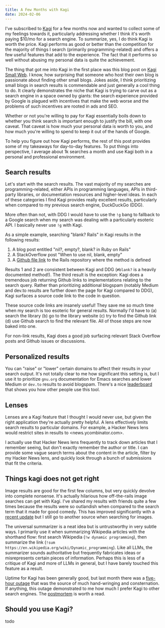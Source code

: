 ```yaml
---
title: A Few Months with Kagi
date: 2024-02-06
---
```


I've subscribed to [Kagi](https://kagi.com/) for a few months now and
wanted to collect some of my feelings towards it, particularly
addressing whether I think it's worth paying $10/mo for a search
engine. To summarize, yes, I do think Kagi is worth the price. Kagi
performs as good or better than the competition for the majority of
things I search (primarily programming-related) and offers a few
useful features that add to the experience. The fact that it performs
so well without abusing my personal data is quite the achievement.

The thing that got me into Kagi in the first place was this blog post
on [Kagi Small Web](https://blog.kagi.com/small-web). I know, how
surprising that someone who host their own blog is passionate about
finding other small blogs. Jokes aside, I think prioritizing small
blogs in search results is commendable and just generally a cool thing
to do. It clearly demonstrates the niche that Kagi is trying to carve
out as a search engine in a space owned by giants: the search
experience provided by Google is plagued with incentives that make the
web worse and the problems of such incentives are rooted in ads and
SEO.

Whether or not you're willing to pay for Kagi essentially boils down
to whether you think search is important enough to justify the bill,
with one caveat. That caveat is how much your personal data is worth
to you, and how much you're willing to spend to keep it out of the
hands of Google.

To help you figure out how Kagi performs, the rest of this post
provides some of my takeaways for day-to-day features. To put things
into perspective, I average about 1k searches a month and use Kagi
both in a personal and professional environment.

## Search results

Let's start with the search results. The vast majority of my searches
are programming-related, either APIs in programming languages, APIs in
third-party libraries, or documentation resources and higher-level
ideas. In each of these categories I find Kagi provides really
excellent results, particularly when compared to my previous search
engine, DuckDuckGo (DDG).

More often than not, with DDG I would have to use the `!g` bang
to fallback to a Google search when my search was dealing with a
particularly esoteric API. I basically never use `!g` with Kagi.

As a simple example, searching "blank? Rails" in Kagi results in the
following results:

1. A blog post entitled "nil?, empty?, blank? in Ruby on Rails"
1. A StackOverflow post "When to use nil, blank, empty"
1. A [Github file
   link](https://github.com/rails/rails/blob/main/activesupport/lib/active_support/core_ext/object/blank.rb)
   to the Rails repository where the method is defined

Results 1 and 2 are consistent between Kagi and DDG (`#blank?` is a
heavily documented method!). The third result is the exception: Kagi
does a tremendous job returning Github links to implementations
relating to the search query. Rather than prioritizing additional
blogspam (notably Medium and dev.to results are further down the page
for Kagi compared to DDG), Kagi surfaces a source code link to the
code in question.

These source code links are insanely useful! They save me so much time
when my search is too esoteric for general results. Normally I'd have
to (a) search the library (b) go to the library website (c) try to
find the Github link (d) use Github search to find the relevant
file. All of those steps are now baked into one.

For non-link results, Kagi does a good job surfacing relevant Stack
Overflow posts and Github issues or discussions.

## Personalized results

You can "raise" or "lower" certain domains to affect their results in
your search output. It's not totally clear to me how significant this
setting is, but I use it to prioritize `gnu.org` documentation for
Emacs searches and lower Medium or `dev.to` results to avoid
blogspam. There's a nice
[leaderboard](https://kagi.com/stats?stat=leaderboard) that shows you
how other people use this tool.

## Lenses

Lenses are a Kagi feature that I thought I would never use, but given
the right application they're actually pretty helpful. A lens
effectively limits search results to particular domains. For example,
a Hacker News lens would restrict sites in results to
<news.ycombinator.com>.

I actually use that Hacker News lens frequently to track down articles
that I remember seeing, but don't exactly remember the author or
title. I can provide some vague search terms about the content in the
article, filter by my Hacker News lens, and quickly look through a
bunch of submissions that fit the criteria.

## Things kagi does not get right

Image results are good for the first few columns, but very quickly
devolve into complete nonsense. It's actually hilarious how
off-the-rails image searches can get with Kagi. I've shared my results
with friends quite a few times because the results were so outlandish
when compared to the search term that it made for good comedy. This
has improved significantly with a [recent
update](https://kagifeedback.org/d/2793-dec-28-2023-improved-search-results-and-new-extension-for-safari)
but I still go to another source when searching for images.

The universal summarizer is a neat idea but is untrustworthy in very
subtle ways. I primarily use it when summarizing Wikipedia articles
with the shorthand flow: first search Wikipedia (`!w dynamic
programming`), then summarize the link (`!sum
https://en.wikipedia.org/wiki/Dynamic_programming`). Like all LLMs,
the summarizer sounds authoritative but frequently fabricates ideas or
misrepresents certain pieces of information. Perhaps this is less of a
critique of Kagi and more of LLMs in general, but I have barely
touched this feature as a result.

Uptime for Kagi has been generally good, but last month there was a
[five-hour outage](https://status.kagi.com/clrnl9zwl97290beoine8zlvzx)
that was the source of much hand-wringing and consternation. If
anything, this outage demonstrated to me how much I prefer Kagi to
other search engines. The
[postmortem](https://status.kagi.com/clrnl9zwl97290beoine8zlvzx) is
worth a read.

## Should you use Kagi?

todo
